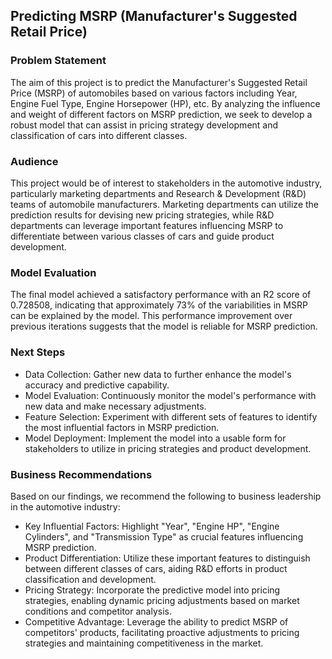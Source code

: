 ## Predicting MSRP (Manufacturer's Suggested Retail Price) 

### Problem Statement
The aim of this project is to predict the Manufacturer's Suggested Retail Price (MSRP) of automobiles based on various factors including Year, Engine Fuel Type, Engine Horsepower (HP), etc. By analyzing the influence and weight of different factors on MSRP prediction, we seek to develop a robust model that can assist in pricing strategy development and classification of cars into different classes.

### Audience
This project would be of interest to stakeholders in the automotive industry, particularly marketing departments and Research & Development (R&D) teams of automobile manufacturers. Marketing departments can utilize the prediction results for devising new pricing strategies, while R&D departments can leverage important features influencing MSRP to differentiate between various classes of cars and guide product development.

### Model Evaluation
The final model achieved a satisfactory performance with an R2 score of 0.728508, indicating that approximately 73% of the variabilities in MSRP can be explained by the model. This performance improvement over previous iterations suggests that the model is reliable for MSRP prediction.

### Next Steps
- Data Collection: Gather new data to further enhance the model's accuracy and predictive capability.
- Model Evaluation: Continuously monitor the model's performance with new data and make necessary adjustments.
- Feature Selection: Experiment with different sets of features to identify the most influential factors in MSRP prediction.
- Model Deployment: Implement the model into a usable form for stakeholders to utilize in pricing strategies and product development.

### Business Recommendations
Based on our findings, we recommend the following to business leadership in the automotive industry:

- Key Influential Factors: Highlight "Year", "Engine HP", "Engine Cylinders", and "Transmission Type" as crucial features influencing MSRP prediction.
- Product Differentiation: Utilize these important features to distinguish between different classes of cars, aiding R&D efforts in product classification and development.
- Pricing Strategy: Incorporate the predictive model into pricing strategies, enabling dynamic pricing adjustments based on market conditions and competitor analysis.
- Competitive Advantage: Leverage the ability to predict MSRP of competitors' products, facilitating proactive adjustments to pricing strategies and maintaining competitiveness in the market.
